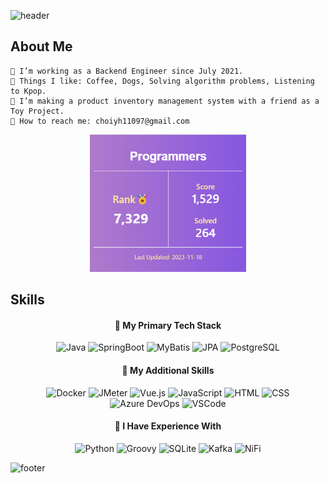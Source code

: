 ![header](https://capsule-render.vercel.app/api?type=waving&color=8A2BE2&height=300&section=header&text=Zinna%20Choi&fontSize=84&animation=fadeIn&fontAlignY=38&fontColor=FFFFFF&desc=🐶Welcome%20to%20my%20github%20profile🐶&descAlignY=51&descAlign=62)

## About Me

    👔 I’m working as a Backend Engineer since July 2021.
    🩷 Things I like: Coffee, Dogs, Solving algorithm problems, Listening to Kpop.
    👝 I’m making a product inventory management system with a friend as a Toy Project.
    💌 How to reach me: choiyh11097@gmail.com

<div align="center">

<img src="image.png" alt="Image" style="width: 250px; height: 220px;">

</div>

## Skills

<div align="center">

#### 📍 My Primary Tech Stack

![Java](https://img.shields.io/badge/JAVA-007396?style=flat-square&logo=Java&logoColor=white) ![SpringBoot](https://img.shields.io/badge/SpringBoot-6DB33F?style=flat-square&logo=Spring&logoColor=white) ![MyBatis](https://img.shields.io/badge/MyBatis-FC8EAC?style=flat-square&logo=MyBatis&logoColor=white) ![JPA](https://img.shields.io/badge/JPA-FF00F7?style=flat-square&logo=JPA&logoColor=white) ![PostgreSQL](https://img.shields.io/badge/PostgreSQL-316192?style=flat-square&logo=postgresql&logoColor=white)

#### 📍 My Additional Skills

![Docker](https://img.shields.io/badge/Docker-2496ED?style=flat-square&logo=Docker&logoColor=white) ![JMeter](https://img.shields.io/badge/JMeter-F88379?style=flat-square&logo=JMeter&logoColor=white) ![Vue.js](https://img.shields.io/badge/Vue.js-4FC08D?style=flat-square&logo=Vue.js&logoColor=white) ![JavaScript](https://img.shields.io/badge/JavaScript-F7DF1E?style=flat-square&logo=javascript&logoColor=black) ![HTML](https://img.shields.io/badge/HTML-239120?style=flat-square&logo=html5&logoColor=white) ![CSS](https://img.shields.io/badge/CSS-FFC1CC?&style=flat-square&logo=css3&logoColor=black) ![Azure DevOps](https://img.shields.io/badge/Azure_DevOps-0078D7?style=flat-square&logo=azure-devops&logoColor=white) ![VSCode](https://img.shields.io/badge/VSCode-007ACC?style=flat-square&logo=VisualStudioCode&logoColor=white)

#### 📍 I Have Experience With

![Python](https://img.shields.io/badge/Python-3776AB?style=flat-square&logo=python&logoColor=white) ![Groovy](https://img.shields.io/badge/Groovy-FC6C85?style=flat-square&logo=groovy&logoColor=white) ![SQLite](https://img.shields.io/badge/SQLite-07405E?style=flat-square&logo=sqlite&logoColor=white) ![Kafka](https://img.shields.io/badge/Kafka-FFD1DC?style=flat-square&logo=Kafka&logoColor=white) ![NiFi](https://img.shields.io/badge/NiFi-C154C1?style=flat-square&logo=Nifi&logoColor=white)

</div>

![footer](https://capsule-render.vercel.app/api?type=waving&color=8A2BE2&height=100&section=footer)
